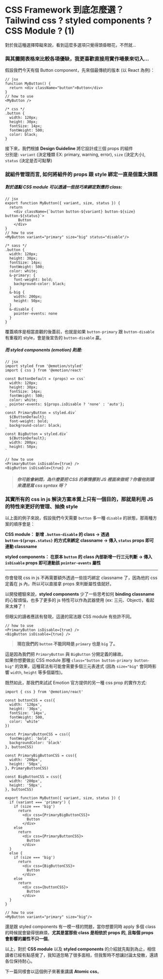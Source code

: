 # CSS Framework 到底怎麼選？Tailwind css ? styled components ? CSS Module ? (1)

對於我這種選擇障礙來說，看到這麼多選項只覺得頭昏眼花，不然就...

### 與其攤開表格來比較各項優缺，我更喜歡直接用實作場景來切入...

假設我們今天有個 Button component，先來個最傳統的版本 (以 React 為例)：<br>

```
// jsx
function MyButton() {
  return <div className="button">Button</div>
}
// how to use
<MyButton />
```

```
/* css */
.button {
  width: 120px;
  height: 30px;
  fontSize: 14px;
  fontWeight: 500;
  color: black;
}
```

接下來，我們根據 **Design Guideline** 將它設計成三個 props 的組件<br>
分別是: `variant` (決定種類 EX: primary, warning, error), `size` (決定大小), `status` (決定是否可點擊) <br>

### 就組件管理而言, 如何將組件的 props 跟 style 綁定一直是個重大課題

##### 對於這點 CSS module 可以透過一些技巧來綁定對應的 class:

```
// jsx
export function MyButton({ variant, size, status }) {
  return
    <div className={`button button-${variant} button-${size} button-${status}`>
      Button
    </div>
}
// how to use
<MyButton variant="primary" size="big" status="disable"/>
```

```
/* sass */
.button {
  width: 120px;
  height: 30px;
  fontSize: 14px;
  fontWeight: 500;
  color: white;
  &-primary: {
    font-weight: bold;
    background-color: black;
  }
  &-big {
    width: 200px;
    height: 50px;
  }
  &-disable {
    pointer-events: none
  }
}
```

覆蓋順序是相當直觀的後蓋前，也就是如果 `button-primary` 跟 `button-disable` 有重複的 style，會是後宣告的 `button-disable` 贏。

##### 而 styled components (emotion) 則是:

```
// jsx
import styled from '@emotion/styled'
import { css } from '@emotion/react'

const ButtonDefault = (props) => css`
  width: 120px;
  height: 30px;
  fontSize: 14px;
  fontWeight: 500;
  color: white;
  pointer-events: ${props.isDisable ? 'none' : 'auto'};
`
const PrimaryButton = styled.div`
  ${ButtonDefault};
  font-weight: bold;
  background-color: black;
`
const BigButton = styled.div`
  ${ButtonDefault};
  width: 200px;
  height: 50px;
`

// how to use
<PrimaryButton isDisable={true} />
<BigButton isDisable={true} />
```

> ##### _你可能會納悶，為什麼要把 CSS 的事情挪到 JS 裡面來做呢？你看他到頭來還是寫 css syntax 呀？_

### 其實所有的 css in js 解決方案本質上只有一個目的，那就是利用 JS 的特性來更好的管理、抽換 style

以上面的例子來說，假設我們今天需要 `button` 多一種 `disable` 的狀態，那兩種方案的順序會是：<br>

**CSS module： 新增 `.button-disable` 的 class -> 透過 `button-${props.status}` 的方式來綁定 classname -> 傳入 `status` props 即可連動 classname**<br>

**styled components： 在原本 `button` 的 class 內部新增一行三元判斷 -> 傳入 `isDisable` props 即可連動該 `pointer-events` 屬性**

---

你會發現 css in js 不再需要額外透過一些技巧綁定 classname 了，因為他的 css 定義在 js 內，所以可以直接拿 props 來判斷屬性值就好。

以開發體驗來說，**styled components** 少了一些思考如何 **binding classname** 的心智煩惱，也多了更多的 js 特性可以作為武器使用 (ex: 三元、Object)，看起來太棒了！

但眼尖的讀者應該有發現，這邊的寫法跟 CSS module 有些許不同。

```
// how to use
<PrimaryButton isDisable={true} />
<BigButton isDisable={true} />
```

> **現在我們的 `button` 不能同時是 `primary` 也是 `big` 了。**

這是因為我們把 `PrimaryButton` 與 `BigButton` 分開定義的緣故。<br>
如果你想要做出 CSS module 那種 `class="button button-primary button-big"` 的效果，這種寫法有可能會需要多個三元表達式 (因為 `size="big"` 會同時影響 `width`, `height` 等多個屬性)。<br>

既然如此，那我們來試試 Emotion 官方提供的另一種 css prop 的實作方式:

```
import { css } from '@emotion/react'

const buttonCSS = css({
  width: '120px',
  height: '30px',
  fontSize: '14px',
  fontWeight: 500,
  color: 'white'
})

const PrimaryButtonCSS = css({
  fontWeight: 'bold',
  backgroundColor: 'black'
}, buttonCSS)

const PrimaryBigButtonCSS = css({
  width: '200px',
  height: '50px',
}, PrimaryButtonCSS)

const BigButtonCSS = css({
  width: '200px',
  height: '50px',
}, buttonCSS)

export function MyButton({ variant, size, status }) {
  if (variant === 'primary') {
    if (size === 'big')
      return
        <div css={PrimaryBigButtonCSS}>
          Button
        </div>
    else
      return
        <div css={PrimaryButtonCSS}>
          Button
        </div>
  }
  else {
    if (size === 'big')
      return
        <div css={BigButtonCSS}>
          Button
        </div>
    else
      return
        <div css={buttonCSS}>
          Button
        </div>
  }
}

// how to use
<MyButton variant="primary" size="big"/>
```

還是跟 styled components 有一模一樣的問題，當你想要同時 apply 多個 class 的時候就會變得很麻煩，**尤其是當那些 class 是相依於 props 的, 且每個 props 會影響的屬性不只一個**。

以上，對於 **CSS module** 以及 **styled components** 的介紹就先點到為止，相信讀者已經有點感覺了，我知道忽略了很多面相，但我暫時不想讓討論太發散，還請各位保持耐心。

下一篇同樣會以這個例子來著重講講 **Atomic css**。
